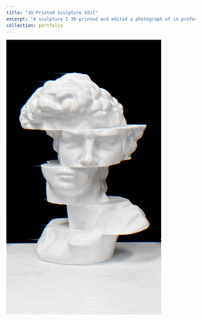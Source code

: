 ```yaml
---
title: "3D-Printed Sculpture Edit"
excerpt: "A sculpture I 3D-printed and edited a photograph of in professional software<br/><img src='/images/statue.gif' width='200'>"
collection: portfolio
---
```


<img src='/images/statue.gif'>
